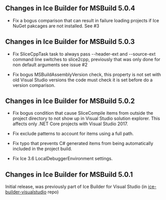 ## Changes in Ice Builder for MSBuild 5.0.4

- Fix a bogus comparison that can result in failure loading projects
  if Ice NuGet pakcages are not installed. See #3

## Changes in Ice Builder for MSBuild 5.0.3

- Fix SliceCppTask task to always pass --header-ext and --source-ext
  command line switches to slice2cpp, previously that was only done
  for non default arguments see issue #2

- Fix bogus MSBuildAssemblyVersion check, this property is not set with
  old Visual Studio versions the code must check it is set before do a
  version comparison.

## Changes in Ice Builder for MSBuild 5.0.2

- Fix bogus condition that cause SliceCompile items from outside
  the project directory to not show up in Visual Studio solution
  explorer. This affects only .NET Core projects with Visual Studio
  2017.

- Fix exclude patterns to account for items using a full path.

- Fix typo that prevents C# generated items from being automatically
  included in the project build.

- Fix Ice 3.6 LocalDebuggerEnvironment settings.

## Changes in Ice Builder for MSBuild 5.0.1
Initial release, was previously part of Ice Builder for Visual Studio
(in [ice-builder-visualstudio](https://github.com/zeroc-ice/ice-builder-visualstudio) repo)
